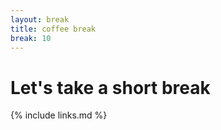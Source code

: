 ```yaml
---
layout: break
title: coffee break
break: 10
---
```


# Let's take a short break 

{% include links.md %}

